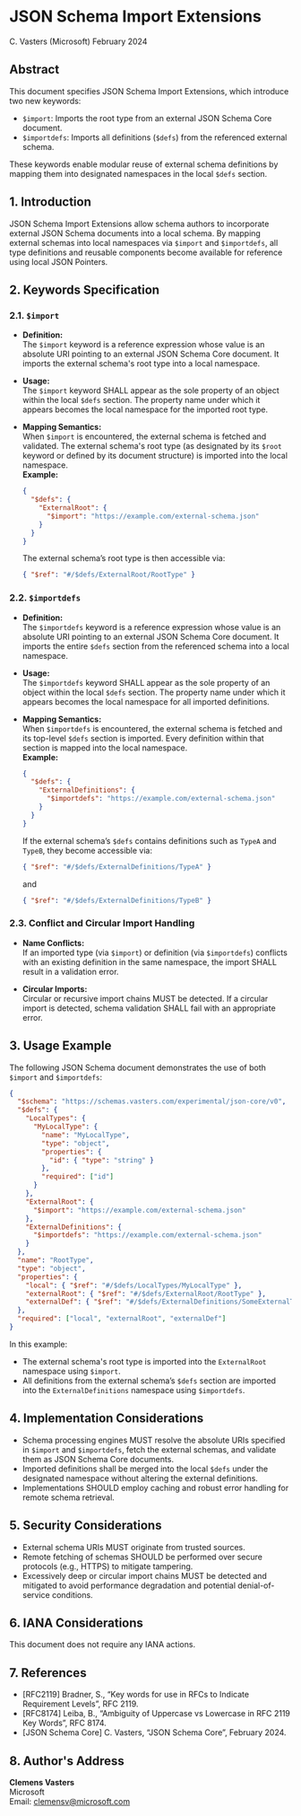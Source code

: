 # JSON Schema Import Extensions  
C. Vasters (Microsoft) February 2024

## Abstract

This document specifies JSON Schema Import Extensions, which introduce two new keywords:  
- `$import`: Imports the root type from an external JSON Schema Core document.  
- `$importdefs`: Imports all definitions (`$defs`) from the referenced external schema.

These keywords enable modular reuse of external schema definitions by mapping them into designated namespaces in the local `$defs` section.

## 1. Introduction

JSON Schema Import Extensions allow schema authors to incorporate external JSON Schema documents into a local schema. By mapping external schemas into local namespaces via `$import` and `$importdefs`, all type definitions and reusable components become available for reference using local JSON Pointers.

## 2. Keywords Specification

### 2.1. `$import`

- **Definition:**  
  The `$import` keyword is a reference expression whose value is an absolute URI pointing to an external JSON Schema Core document. It imports the external schema's root type into a local namespace.

- **Usage:**  
  The `$import` keyword SHALL appear as the sole property of an object within the local `$defs` section. The property name under which it appears becomes the local namespace for the imported root type.

- **Mapping Semantics:**  
  When `$import` is encountered, the external schema is fetched and validated. The external schema's root type (as designated by its `$root` keyword or defined by its document structure) is imported into the local namespace.  
  **Example:**  
  ```json
  {
    "$defs": {
      "ExternalRoot": {
        "$import": "https://example.com/external-schema.json"
      }
    }
  }
  ```  
  The external schema’s root type is then accessible via:
  ```json
  { "$ref": "#/$defs/ExternalRoot/RootType" }
  ```

### 2.2. `$importdefs`

- **Definition:**  
  The `$importdefs` keyword is a reference expression whose value is an absolute URI pointing to an external JSON Schema Core document. It imports the entire `$defs` section from the referenced schema into a local namespace.

- **Usage:**  
  The `$importdefs` keyword SHALL appear as the sole property of an object within the local `$defs` section. The property name under which it appears becomes the local namespace for all imported definitions.

- **Mapping Semantics:**  
  When `$importdefs` is encountered, the external schema is fetched and its top-level `$defs` section is imported. Every definition within that section is mapped into the local namespace.  
  **Example:**  
  ```json
  {
    "$defs": {
      "ExternalDefinitions": {
        "$importdefs": "https://example.com/external-schema.json"
      }
    }
  }
  ```  
  If the external schema’s `$defs` contains definitions such as `TypeA` and `TypeB`, they become accessible via:
  ```json
  { "$ref": "#/$defs/ExternalDefinitions/TypeA" }
  ```
  and
  ```json
  { "$ref": "#/$defs/ExternalDefinitions/TypeB" }
  ```

### 2.3. Conflict and Circular Import Handling

- **Name Conflicts:**  
  If an imported type (via `$import`) or definition (via `$importdefs`) conflicts with an existing definition in the same namespace, the import SHALL result in a validation error.

- **Circular Imports:**  
  Circular or recursive import chains MUST be detected. If a circular import is detected, schema validation SHALL fail with an appropriate error.

## 3. Usage Example

The following JSON Schema document demonstrates the use of both `$import` and `$importdefs`:

```json
{
  "$schema": "https://schemas.vasters.com/experimental/json-core/v0",
  "$defs": {
    "LocalTypes": {
      "MyLocalType": {
        "name": "MyLocalType",
        "type": "object",
        "properties": {
          "id": { "type": "string" }
        },
        "required": ["id"]
      }
    },
    "ExternalRoot": {
      "$import": "https://example.com/external-schema.json"
    },
    "ExternalDefinitions": {
      "$importdefs": "https://example.com/external-schema.json"
    }
  },
  "name": "RootType",
  "type": "object",
  "properties": {
    "local": { "$ref": "#/$defs/LocalTypes/MyLocalType" },
    "externalRoot": { "$ref": "#/$defs/ExternalRoot/RootType" },
    "externalDef": { "$ref": "#/$defs/ExternalDefinitions/SomeExternalType" }
  },
  "required": ["local", "externalRoot", "externalDef"]
}
```

In this example:
- The external schema's root type is imported into the `ExternalRoot` namespace using `$import`.
- All definitions from the external schema’s `$defs` section are imported into the `ExternalDefinitions` namespace using `$importdefs`.

## 4. Implementation Considerations

- Schema processing engines MUST resolve the absolute URIs specified in `$import` and `$importdefs`, fetch the external schemas, and validate them as JSON Schema Core documents.
- Imported definitions shall be merged into the local `$defs` under the designated namespace without altering the external definitions.
- Implementations SHOULD employ caching and robust error handling for remote schema retrieval.

## 5. Security Considerations

- External schema URIs MUST originate from trusted sources.
- Remote fetching of schemas SHOULD be performed over secure protocols (e.g., HTTPS) to mitigate tampering.
- Excessively deep or circular import chains MUST be detected and mitigated to avoid performance degradation and potential denial-of-service conditions.

## 6. IANA Considerations

This document does not require any IANA actions.

## 7. References

- [RFC2119] Bradner, S., “Key words for use in RFCs to Indicate Requirement Levels”, RFC 2119.
- [RFC8174] Leiba, B., “Ambiguity of Uppercase vs Lowercase in RFC 2119 Key Words”, RFC 8174.
- [JSON Schema Core] C. Vasters, “JSON Schema Core”, February 2024.

## 8. Author's Address

**Clemens Vasters**  
Microsoft  
Email: clemensv@microsoft.com